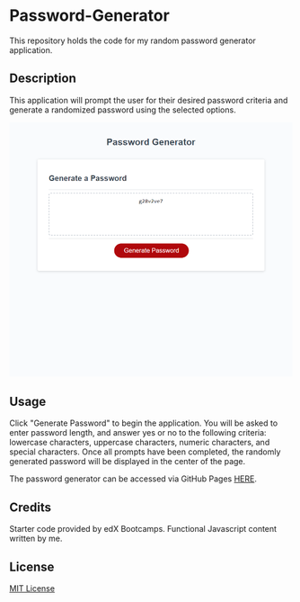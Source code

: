 # Password-Generator
This repository holds the code for my random password generator application. 

## Description
This application will prompt the user for their desired password criteria and generate a randomized password using the selected options.

![Password Generator screenshot](./assets/password-generator.png)

## Usage

Click "Generate Password" to begin the application. You will be asked to enter password length, and answer yes or no to the following criteria: lowercase characters, uppercase characters, numeric characters, and special characters. Once all prompts have been completed, the randomly generated password will be displayed in the center of the page.

The password generator can be accessed via GitHub Pages [HERE](https://hdavis147.github.io/Password-Generator-App/).

## Credits

Starter code provided by edX Bootcamps. Functional Javascript content written by me.

## License

[MIT License](./LICENSE)
